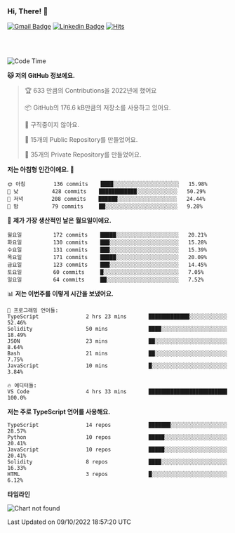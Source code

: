 ### Hi, There! 👋


[![Gmail Badge](https://img.shields.io/badge/-725psh@gmail.com-c14438?style=flat&logo=Gmail&logoColor=white&link=mailto:725psh@gmail.com)](mailto:725psh@gmail.com) 
[![Linkedin Badge](https://img.shields.io/badge/-soohanpark-0072b1?style=flat&logo=Linkedin&logoColor=white&link=https://www.linkedin.com/in/soohanpark/)](https://www.linkedin.com/in/soohanpark/) 
[![Hits](https://hits.seeyoufarm.com/api/count/incr/badge.svg?url=https%3A%2F%2Fgithub.com%2FSoohan-Park&count_bg=%23000000&title_bg=%23828282&icon=gradle.svg&icon_color=%23FFFFFF&title=Visited&edge_flat=false)](https://hits.seeyoufarm.com)  

<br />
<br />

<!--START_SECTION:waka-->
![Code Time](http://img.shields.io/badge/Code%20Time-294%20hrs%2048%20mins-blue)

**🐱 저의 GitHub 정보에요.** 

> 🏆 633 만큼의 Contributions을 2022년에 했어요
 > 
> 📦 GitHub의 176.6 kB만큼의 저장소를 사용하고 있어요. 
 > 
> 🚫 구직중이지 않아요.
 > 
> 📜 15개의 Public Repository를 만들었어요. 
 > 
> 🔑 35개의 Private Repository를 만들었어요.  
 > 
**저는 아침형 인간이에요. 🐤** 

```text
🌞 아침         136 commits    ████░░░░░░░░░░░░░░░░░░░░░   15.98% 
🌆 낮　         428 commits    ████████████░░░░░░░░░░░░░   50.29% 
🌃 저녁         208 commits    ██████░░░░░░░░░░░░░░░░░░░   24.44% 
🌙 밤　         79 commits     ██░░░░░░░░░░░░░░░░░░░░░░░   9.28%

```
📅 **제가 가장 생산적인 날은 월요일이에요.** 

```text
월요일          172 commits    █████░░░░░░░░░░░░░░░░░░░░   20.21% 
화요일          130 commits    ███░░░░░░░░░░░░░░░░░░░░░░   15.28% 
수요일          131 commits    ███░░░░░░░░░░░░░░░░░░░░░░   15.39% 
목요일          171 commits    █████░░░░░░░░░░░░░░░░░░░░   20.09% 
금요일          123 commits    ███░░░░░░░░░░░░░░░░░░░░░░   14.45% 
토요일          60 commits     █░░░░░░░░░░░░░░░░░░░░░░░░   7.05% 
일요일          64 commits     ██░░░░░░░░░░░░░░░░░░░░░░░   7.52%

```


📊 **저는 이번주를 이렇게 시간을 보냈어요.** 

```text
💬 프로그래밍 언어들: 
TypeScript               2 hrs 23 mins       █████████████░░░░░░░░░░░░   52.46% 
Solidity                 50 mins             ████░░░░░░░░░░░░░░░░░░░░░   18.49% 
JSON                     23 mins             ██░░░░░░░░░░░░░░░░░░░░░░░   8.64% 
Bash                     21 mins             ██░░░░░░░░░░░░░░░░░░░░░░░   7.75% 
JavaScript               10 mins             █░░░░░░░░░░░░░░░░░░░░░░░░   3.84%

🔥 에디터들: 
VS Code                  4 hrs 33 mins       █████████████████████████   100.0%

```

**저는 주로 TypeScript 언어를 사용해요.** 

```text
TypeScript               14 repos            ███████░░░░░░░░░░░░░░░░░░   28.57% 
Python                   10 repos            █████░░░░░░░░░░░░░░░░░░░░   20.41% 
JavaScript               10 repos            █████░░░░░░░░░░░░░░░░░░░░   20.41% 
Solidity                 8 repos             ████░░░░░░░░░░░░░░░░░░░░░   16.33% 
HTML                     3 repos             █░░░░░░░░░░░░░░░░░░░░░░░░   6.12%

```


**타임라인**

![Chart not found](https://raw.githubusercontent.com/Soohan-Park/Soohan-Park/master/charts/bar_graph.png) 


 Last Updated on 09/10/2022 18:57:20 UTC
<!--END_SECTION:waka-->
